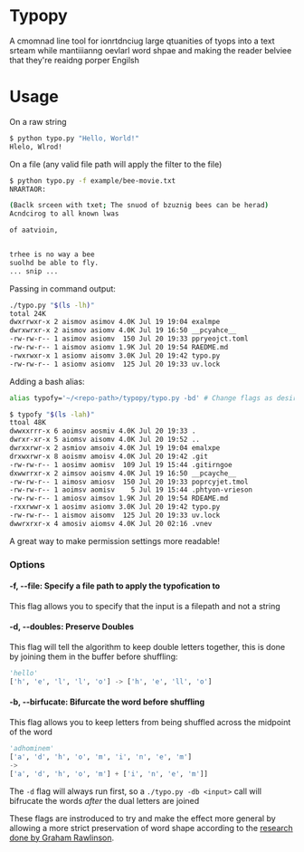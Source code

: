 # Typopy
A cmomnad line tool for ionrtdnciug large qtuanities of tyops into a text srteam while mantiiianng oevlarl word shpae and making the reader belviee that they're reaidng porper Engilsh

# Usage
On a raw string
```bash
$ python typo.py "Hello, World!"
Hlelo, Wlrod!
```
On a file (any valid file path will apply the filter to the file)
```bash
$ python typo.py -f example/bee-movie.txt
NRARTAOR: 

(Baclk srceen with txet; The snuod of bzuznig bees can be herad) 
Acndcirog to all known lwas 

of aatvioin, 


trhee is no way a bee 
suolhd be able to fly. 
... snip ...
```

Passing in command output:
```bash
./typo.py "$(ls -lh)"
total 24K
dwxrrwxr-x 2 aismov asimov 4.0K Jul 19 19:04 exalmpe
dwrxwrxr-x 2 aismov asiomv 4.0K Jul 19 16:50 __pcyahce__
-rw-rw-r-- 1 asimov asiomv  150 Jul 20 19:33 ppryeojct.toml
-rw-rw-r-- 1 aismov asiomv 1.9K Jul 20 19:54 RAEDME.md
-rwxrwxr-x 1 asiomv aisomv 3.0K Jul 20 19:42 typo.py
-rw-rw-r-- 1 asiomv asiomv  125 Jul 20 19:33 uv.lock
```

Adding a bash alias:
```bash
alias typofy='~/<repo-path>/typopy/typo.py -bd' # Change flags as desired
```
```bash
$ typofy "$(ls -lah)"
ttoal 48K
dwwxxrrr-x 6 aoimsv aosmiv 4.0K Jul 20 19:33 .
dwrxr-xr-x 5 aiomsv aisomv 4.0K Jul 20 19:52 ..
dwrxxrwr-x 2 asmiov amsoiv 4.0K Jul 19 19:04 emalxpe
drxwxrwr-x 8 aoismv amoisv 4.0K Jul 20 19:42 .git
-rw-rw-r-- 1 aosimv aomisv  109 Jul 19 15:44 .gitirngoe
dxwwrrxr-x 2 aimsov aoismv 4.0K Jul 19 16:50 __pcayche__
-rw-rw-r-- 1 aimosv amiosv  150 Jul 20 19:33 poprcyjet.tmol
-rw-rw-r-- 1 aoimsv aomisv    5 Jul 19 15:44 .phtyon-vrieson
-rw-rw-r-- 1 amiosv aimsov 1.9K Jul 20 19:54 RDEAME.md
-rxxrwwr-x 1 aosimv asiomv 3.0K Jul 20 19:42 typo.py
-rw-rw-r-- 1 aismov aisomv  125 Jul 20 19:33 uv.lock
dwwrxrxr-x 4 amosiv aiomsv 4.0K Jul 20 02:16 .vnev
```
A great way to make permission settings more readable!

### Options
#### -f, --file: Specify a file path to apply the typofication to
This flag allows you to specify that the input is a filepath and not a string

#### -d, --doubles: Preserve Doubles
This flag will tell the algorithm to keep double letters together, this is done by joining them in the buffer before shuffling:
```python
'hello'
['h', 'e', 'l', 'l', 'o'] -> ['h', 'e', 'll', 'o']
```

#### -b, --birfucate: Bifurcate the word before shuffling
This flag allows you to keep letters from being shuffled across the midpoint of the word
```python
'adhominem'
['a', 'd', 'h', 'o', 'm', 'i', 'n', 'e', 'm']
-> 
['a', 'd', 'h', 'o', 'm'] + ['i', 'n', 'e', 'm']]
```
The `-d` flag will always run first, so a `./typo.py -db <input>` call will bifrucate the words *after* the dual letters are joined

These flags are instroduced to try and make the effect more general by allowing a more strict preservation of word shape according to the [research done by Graham Rawlinson](https://www.mrc-cbu.cam.ac.uk/people/matt.davis/Cmabridge/rawlinson/).